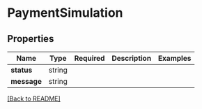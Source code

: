 # PaymentSimulation



## Properties

| Name | Type | Required | Description | Examples |
|------------|:-------------:|:-------------:|-------------|:-------------:|
| **status** |string |  |  | | |
| **message** |string |  |  | | |



[[Back to README]](../../README.md)